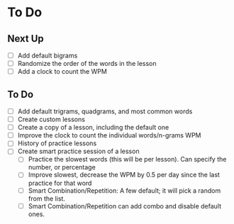 # To Do

## Next Up

- [ ] Add default bigrams
- [ ] Randomize the order of the words in the lesson
- [ ] Add a clock to count the WPM

## To Do

- [ ] Add default trigrams, quadgrams, and most common words
- [ ] Create custom lessons
- [ ] Create a copy of a lesson, including the default one
- [ ] Improve the clock to count the individual words/n-grams WPM
- [ ] History of practice lessons
- [ ] Create smart practice session of a lesson
  - [ ] Practice the slowest words (this will be per lesson). Can specify the number, or percentage
  - [ ] Improve slowest, decrease the WPM by 0.5 per day since the last practice for that word
  - [ ] Smart Combination/Repetition: A few default; it will pick a random from the list.
  - [ ] Smart Combination/Repetition can add combo and disable default ones.
